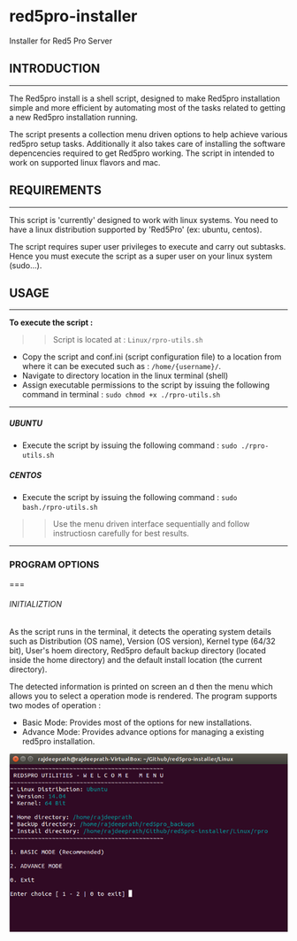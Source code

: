 # red5pro-installer
Installer for Red5 Pro Server


## INTRODUCTION
---

The Red5pro install is a shell script, designed to make Red5pro installation simple and more efficient by automating most of the tasks related to getting a new Red5pro installation running.

The script presents a collection menu driven options to help achieve various red5pro setup tasks. Additionally it also takes care of installing the software depencencies required to get Red5pro working. The script in intended to work on supported linux flavors and mac.



## REQUIREMENTS
---

This script is 'currently' designed to work with linux systems. You need to have a linux distribution supported by 'Red5Pro' (ex: ubuntu, centos).

The script requires super user privileges to execute and carry out subtasks. Hence you must execute the script as a super user on your linux system (sudo...).


## USAGE
---

**To execute the script :** 
>> Script is located at : `Linux/rpro-utils.sh`
* Copy the script and conf.ini (script configuration file) to a location from where it can be executed such as : `/home/{username}/`.
* Navigate to directory location in the linux terminal (shell)
* Assign executable permissions to the script by issuing the following command in terminal : `sudo chmod +x ./rpro-utils.sh`

---

##### UBUNTU

* Execute the script by issuing the following command : `sudo ./rpro-utils.sh`

##### CENTOS

* Execute the script by issuing the following command : `sudo  bash./rpro-utils.sh`

>> Use the menu driven interface sequentially and follow instructiosn carefully for best results.

---

### PROGRAM OPTIONS
===

###### INITIALIZTION

As the script runs in the terminal, it detects the operating system details such as Distribution (OS name), Version (OS version), Kernel type (64/32 bit), User's hoem directory, Red5pro default backup directory (located inside the home directory) and the default install location (the current directory).

The detected information is printed on screen an d then the menu which allows you to select a operation mode is rendered. The program supports two modes of operation : 

* Basic Mode: Provides most of the options for new installations.
* Advance Mode: Provides advance options for managing a existing red5pro installation.


![Main Menu](Linux/images/main_menu.png?raw=true "Main Menu")



